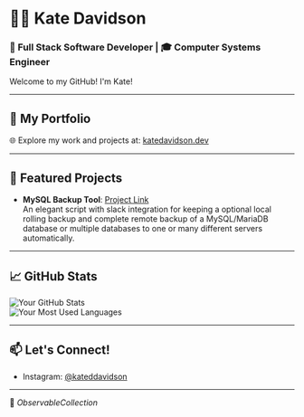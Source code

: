 # 👩‍💻 Kate Davidson

### 🌟 Full Stack Software Developer | 🎓 Computer Systems Engineer  

Welcome to my GitHub! I'm Kate!

---

## 📂 My Portfolio
🌐 Explore my work and projects at: [katedavidson.dev](https://katedavidson.dev)

---

## 🚀 Featured Projects
- **MySQL Backup Tool**: [Project Link](https://github.com/SlothLady/MySQL-Backup-Tool)  
  An elegant script with slack integration for keeping a optional local rolling backup and complete remote backup of a MySQL/MariaDB database or multiple databases to one or many different servers automatically.

---

## 📈 GitHub Stats  
![Your GitHub Stats](https://github-readme-stats.vercel.app/api?username=KateDavidsonGS&show_icons=true&hide=stars&theme=radical)  
![Your Most Used Languages](https://github-readme-stats.vercel.app/api/top-langs/?username=KateDavidsonGS&layout=compact&theme=radical)

---

## 📫 Let's Connect!
- Instagram: [@kateddavidson](https://instagram.com/kateddavidson)

---

🌟 _ObservableCollection<Cell>_

